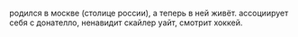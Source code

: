родился в москве (столице россии), а теперь в ней живёт. ассоциирует себя с донателло, ненавидит скайлер уайт, смотрит хоккей.